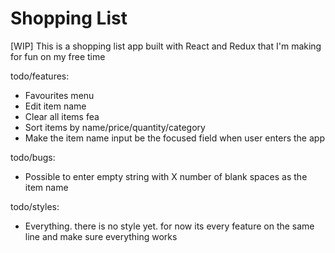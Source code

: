 # Shopping List

[WIP] This is a shopping list app built with React and Redux that I'm making for fun on my free time

todo/features:

- Favourites menu
- Edit item name
- Clear all items fea
- Sort items by name/price/quantity/category
- Make the item name input be the focused field when user enters the app

todo/bugs:

- Possible to enter empty string with X number of blank spaces as the item name

todo/styles:

- Everything. there is no style yet. for now its every feature on the same line and make sure everything works
